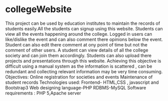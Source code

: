 # collegeWebsite
This project can be used by education institutes to maintain the records of students easily.All the students can signup using this website.
Students can view all the events happening around the college. Logged in users can like/dislike the event and can also comment there opinions below the event. Student can also edit there comment at ony point of time but not the comment of other users.
A student can view details of all the college society and can join them accordingly.
Students can also upload there projects and presentations through this website.
Achieving this objective is difficult using a manual system as the information is scattered , can be redundant and collecting relevant information may be very time consuming. 
Objectives:
  Online registration for societies and events
  Maintenance of student records
Technologies used:
  Frontend- HTML,CSS , javascript and Bootstrap3
  Web designing language-PHP
  RDBMS-MySQL
Software requirements :
  PHP 5,Apache server
  
